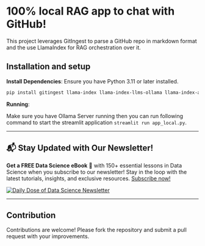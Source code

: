
# 100% local RAG app to chat with GitHub!

This project leverages GitIngest to parse a GitHub repo in markdown format and the use LlamaIndex for RAG orchestration over it.


## Installation and setup

**Install Dependencies**:
   Ensure you have Python 3.11 or later installed.
   ```bash
   pip install gitingest llama-index llama-index-llms-ollama llama-index-agent-openai llama-index-llms-openai --upgrade --quiet
   ```

**Running**:

Make sure you have Ollama Server running then you can run following command to start the streamlit application ```streamlit run app_local.py```.

---

## 📬 Stay Updated with Our Newsletter!
**Get a FREE Data Science eBook** 📖 with 150+ essential lessons in Data Science when you subscribe to our newsletter! Stay in the loop with the latest tutorials, insights, and exclusive resources. [Subscribe now!](https://join.dailydoseofds.com)

[![Daily Dose of Data Science Newsletter](https://github.com/patchy631/ai-engineering/blob/main/resources/join_ddods.png)](https://join.dailydoseofds.com)

---

## Contribution

Contributions are welcome! Please fork the repository and submit a pull request with your improvements.
